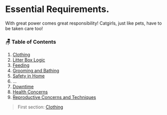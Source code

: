 # Essential Requirements.

With great power comes great responsibility! Catgirls, just like pets, have to be taken care too!
### 🪑 Table of Contents

1. [Clothing](1_clothes.md)
2. [Litter Box Logic](2_box.md)
3. [Feeding](3_feeding.md)
4. [Grooming and Bathing](4_grooming_and_bathing.md)
5. [Safety in Home](5_safety_in_home.md)
6. ...
7. [Downtime](7_downtime.md)
8. [Health Concerns](8_health_concerns.md)
9. [Reproductive Concerns and Techniques](9_reproduction.md)

> First section: [Clothing](1_clothes.md)